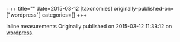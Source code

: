 +++
title=""
date=2015-03-12
[taxonomies]
originally-published-on=["wordpress"]
categories=[]
+++



inline measurements
Originally published on 2015-03-12 11:39:12 on [wordpress](https://skyfromme.wordpress.com/2015/03/12/following-the-white-rabbit/inline-2/).
